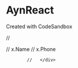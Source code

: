 # AynReact

Created with CodeSandbox

// <div key=x.Id className="grid-container">
// <span className="grid-item">x.Name</span>
// <span className="grid-item">x.Phone</span>

            //   </div>
